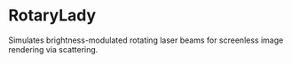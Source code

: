 # RotaryLady
Simulates brightness-modulated rotating laser beams for screenless image rendering via scattering.
